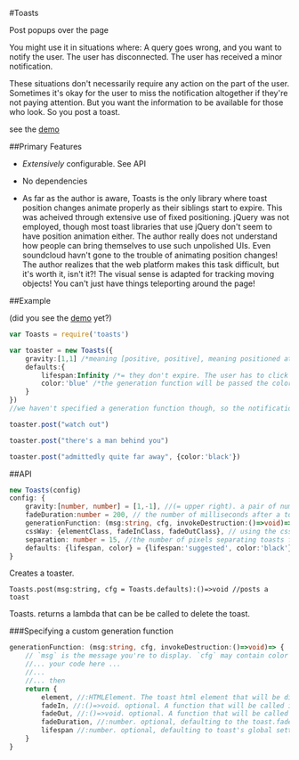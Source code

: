 #Toasts

Post popups over the page

You might use it in situations where: A query goes wrong, and you want to notify the user. The user has disconnected. The user has received a minor notification.

These situations don't necessarily require any action on the part of the user. Sometimes it's okay for the user to miss the notification altogether if they're not paying attention. But you want the information to be available for those who look. So you post a toast.

see the [demo](http://makopool.com/toasts/demo.html)

##Primary Features

* _Extensively_ configurable. See API

* No dependencies

* As far as the author is aware, Toasts is the only library where toast position changes animate properly as their siblings start to expire. This was acheived through extensive use of fixed positioning. jQuery was not employed, though most toast libraries that use jQuery don't seem to have position animation either. The author really does not understand how people can bring themselves to use such unpolished UIs. Even soundcloud havn't gone to the trouble of animating position changes! The author realizes that the web platform makes this task difficult, but it's worth it, isn't it?! The visual sense is adapted for tracking moving objects! You can't just have things teleporting around the page!


##Example

(did you see the [demo](http://makopool.com/toasts/demo.html) yet?)

```typescript
var Toasts = require('toasts')

var toaster = new Toasts({
	gravity:[1,1] /*meaning [positive, positive], meaning positioned at the bottom right corner of the screen*/,
	defaults:{
		lifespan:Infinity /*= they don't expire. The user has to click on them*/,
		color:'blue' /*the generation function will be passed the color 'blue'. It might make the background blue. It might just show a blue dot. That's down to the generation function.*/
	}
})
//we haven't specified a generation function though, so the notifications will have the default look. You probably don't want that. You're probably not so lazy or tasteless as to just use whatever is there instead of specifying your own look and structure. In this case you should probably take a look at the generation API below.

toaster.post("watch out")

toaster.post("there's a man behind you")

toaster.post("admittedly quite far away", {color:'black'})
```

##API

```typescript
new Toasts(config)
config: {
	gravity:[number, number] = [1,-1], //(= upper right). a pair of numbers which specify which corner of the screen the toasts will appear in. [-1,1] is left, bottom. [1,1] is right, bottom. You get the idea.
	fadeDuration:number = 200, // the number of milliseconds after a toast's destruction trigger is called, until it is cut from the page. In practical terms: this must be set to the length of your disappearance animations. It's needed to make sure disappearance animations have enough time to complete before removal. 200ms is a good amount, but you can do what you want.
	generationFunction: (msg:string, cfg, invokeDestruction:()=>void)=> {element:HTMLElement, ...}, // the function that generates new toast HTMLElements when Toast.post(msg) is called. Defaults to generating a sort of fadey grey rectangle with rounded corners. Not ideal, for many styles. You'll want another one. Keep reading for simple ways of specifying custom generation functions. Further down is a full explanation of generationFunctions and how to make them
	cssWay: {elementClass, fadeInClass, fadeOutClass}, // using the css way instates a generationFunction that creates a <div class="$elementClass"><span>message</span></div> and uses $fadeInClass and $fadeOutClass to apply fade animations. If you leave out any of the three classes, they'll default to toastbox, toastboxFadingIn, toastboxFadingOut.
	separation: number = 15, //the number of pixels separating toasts from each other and the edges of the screen
	defaults: {lifespan, color} = {lifespan:'suggested', color:'black'} // allows you to set default cfgs for individual toasts. lifespan can be either 'suggested' or the number of milliseconds. 'suggested' determines the lifespan of each post from the length of the message.
}
```
Creates a toaster.



```
Toasts.post(msg:string, cfg = Toasts.defaults):()=>void //posts a toast
```
Toasts. returns a lambda that can be be called to delete the toast.



###Specifying a custom generation function

```typescript
generationFunction: (msg:string, cfg, invokeDestruction:()=>void)=> {
	// `msg` is the message you're to display. `cfg` may contain color and lifespan settings. `invokeDestruction` is a callback you can bind to events to dismiss the toast, once it's been created (if you call it before your generationFunction returns, well, I doubt you have a good reason for doing that, and it wont work out)
	//... your code here ...
	//...
	//... then
	return {
		element, //:HTMLElement. The toast html element that will be displayed
		fadeIn, //:()=>void. optional. A function that will be called immediately after element is added to the page. You can use it to launch fade in animations.
		fadeOut, //:()=>void. optional. A function that will be called shortly before the element is removed from the page. You can use it to launch fade out animations.
		fadeDuration, //:number. optional, defaulting to the toast.fadeDuration of the toaster. The number of milliseconds after fadeOut before the element is removed from the page (allows time for a fade out animation.)
		lifespan //:number. optional, defaulting to toast's global setting.
	}
}
```